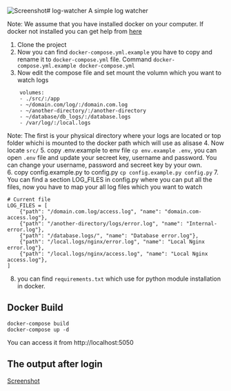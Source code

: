 ![Screenshot](https://github.com/bdsarwar/log-watcher/assets/481544/2c01b9df-426c-41b5-b779-72b6aa90154f)# log-watcher
A simple log watcher

Note: We assume that you have installed docker on your computer. If docker not installed you can get help from [here ](https://docs.docker.com/engine/install/) 

1. Clone the project
2. Now you can find `docker-compose.yml.example` you have to copy and rename it to `docker-compose.yml` file. Command `docker-compose.yml.example docker-compose.yml`
3. Now edit the compose file and set mount the volumn which you want to watch logs
```
    volumes:
    - ./src/:/app
    - ~/domain.com/log/:/domain.com.log
    - ~/another-directory/:/another-directory
    - ~/database/db_logs/:/database.logs
    - /var/log/:/local.logs
```
Note: The first is your physical directory where your logs are located or top folder whichi is mounted to the docker path which will use as alisase 
4.  Now locate `src/` 
5. copy .env.example to env file `cp env.example .env`, you can open `.env` file and update your secreet key, username and password. You can change your username, password and secreet key by your own.  
6. copy config.example.py to config.py `cp config.example.py config.py`
7. You can find a section LOG_FILES in config.py where you can put all the files, now you have to map your all log files which you want to watch
```
# Current file 
LOG_FILES = [
    {"path": "/domain.com.log/access.log", "name": "domain.com-access.log"},
    {"path": "/another-directory/logs/error.log", "name": "Internal-error.log"},
    {"path": "/database.logs/", "name": "Database error.log"},
    {"path": "/local.logs/nginx/error.log", "name": "Local Nginx error.log"},
    {"path": "/local.logs/nginx/access.log", "name": "Local Nginx access.log"},
]
```
8. you can find `requirements.txt` which use for python module installation in docker. 

## Docker Build 
```
docker-compose build
docker-compose up -d 
```

You can access it from http://localhost:5050


## The output after login
[Screenshot](https://github.com/bdsarwar/log-watcher/assets/481544/be2c150a-8ee1-4df6-844c-27aeb03d3935)
